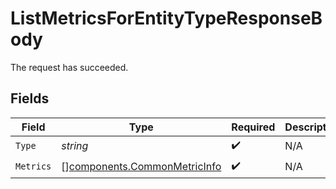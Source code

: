 # ListMetricsForEntityTypeResponseBody

The request has succeeded.


## Fields

| Field                                                                        | Type                                                                         | Required                                                                     | Description                                                                  |
| ---------------------------------------------------------------------------- | ---------------------------------------------------------------------------- | ---------------------------------------------------------------------------- | ---------------------------------------------------------------------------- |
| `Type`                                                                       | *string*                                                                     | :heavy_check_mark:                                                           | N/A                                                                          |
| `Metrics`                                                                    | [][components.CommonMetricInfo](../../models/components/commonmetricinfo.md) | :heavy_check_mark:                                                           | N/A                                                                          |